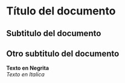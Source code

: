 # Título del documento

## Subtitulo del documento

## Otro subtitulo del documento  
**Texto en Negrita**  
*Texto en Italica*  
